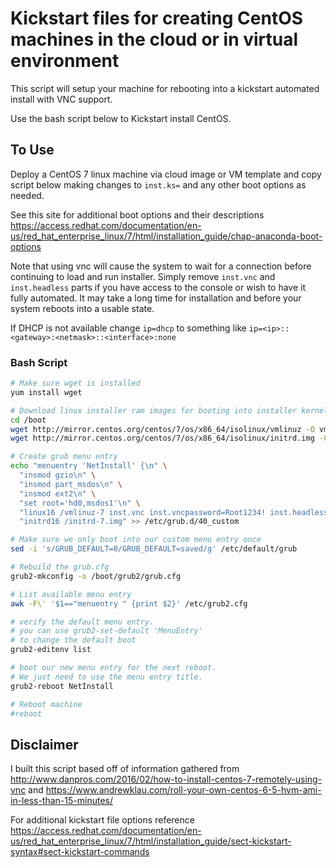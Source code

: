 # Kickstart files for creating CentOS machines in the cloud or in virtual environment

This script will setup your machine for rebooting into a kickstart automated install with VNC support.

Use the bash script below to Kickstart install CentOS.

## To Use

Deploy a CentOS 7 linux machine via cloud image or VM template and copy script below making changes to `inst.ks=` and any other boot options as needed.

See this site for additional boot options and their descriptions <https://access.redhat.com/documentation/en-us/red_hat_enterprise_linux/7/html/installation_guide/chap-anaconda-boot-options>

Note that using vnc will cause the system to wait for a connection before continuing to load and run installer.
Simply remove `inst.vnc` and `inst.headless` parts if you have access to the console or wish to have it fully automated.
It may take a long time for installation and before your system reboots into a usable state.

If DHCP is not available change `ip=dhcp` to something like `ip=<ip>::<gateway>:<netmask>::<interface>:none`

### Bash Script

```bash
# Make sure wget is installed
yum install wget

# Download linux installer ram images for booting into installer kernel
cd /boot
wget http://mirror.centos.org/centos/7/os/x86_64/isolinux/vmlinuz -O vmlinuz-7
wget http://mirror.centos.org/centos/7/os/x86_64/isolinux/initrd.img -O initrd-7.img

# Create grub menu entry
echo "menuentry 'NetInstall' {\n" \
  "insmod gzio\n" \
  "insmod part_msdos\n" \
  "insmod ext2\n" \
  "set root='hd0,msdos1'\n" \
  "linux16 /vmlinuz-7 inst.vnc inst.vncpassword=Root1234! inst.headless inst.ks=https://raw.githubusercontent.com/Stromweld/kickstart/master/vmware_centos.ks ip=dhcp\n" \
  "initrd16 /initrd-7.img" >> /etc/grub.d/40_custom

# Make sure we only boot into our custom menu entry once
sed -i 's/GRUB_DEFAULT=0/GRUB_DEFAULT=saved/g' /etc/default/grub

# Rebuild the grub.cfg
grub2-mkconfig -o /boot/grub2/grub.cfg

# List available menu entry
awk -F\' '$1=="menuentry " {print $2}' /etc/grub2.cfg

# verify the default menu entry.
# you can use grub2-set-default 'MenuEntry' 
# to change the default boot
grub2-editenv list

# boot our new menu entry for the next reboot. 
# We just need to use the menu entry title.
grub2-reboot NetInstall

# Reboot machine
#reboot
```

## Disclaimer

I built this script based off of information gathered from <http://www.danpros.com/2016/02/how-to-install-centos-7-remotely-using-vnc> and <https://www.andrewklau.com/roll-your-own-centos-6-5-hvm-ami-in-less-than-15-minutes/> 

For additional kickstart file options reference <https://access.redhat.com/documentation/en-us/red_hat_enterprise_linux/7/html/installation_guide/sect-kickstart-syntax#sect-kickstart-commands>
